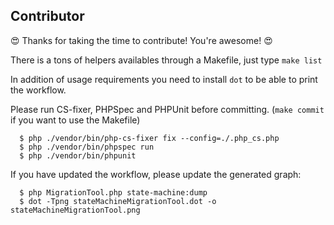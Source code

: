 Contributor
-----------

:heart_eyes: Thanks for taking the time to contribute! You're awesome! :heart_eyes:

There is a tons of helpers availables through a Makefile, just type `make list`

In addition of usage requirements you need to install `dot` to be able to print the workflow.

Please run CS-fixer, PHPSpec and PHPUnit before committing. (`make commit` if you want to use the Makefile)

```
  $ php ./vendor/bin/php-cs-fixer fix --config=./.php_cs.php
  $ php ./vendor/bin/phpspec run
  $ php ./vendor/bin/phpunit
```

If you have updated the workflow, please update the generated graph:

```
  $ php MigrationTool.php state-machine:dump
  $ dot -Tpng stateMachineMigrationTool.dot -o stateMachineMigrationTool.png
```
